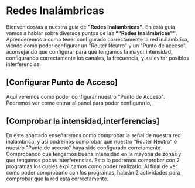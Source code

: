 # Redes Inalámbricas

Bienvenidos/as a nuestra guía de **"Redes Inalámbricas"**. En está guía vamos a hablar sobre diversos puntos de las **""Redes Inalámbricas""**. Aprenderemos a como tener configurado correctamente la red inálambrica, viendo como poder configurar un "Router Neutro" y un "Punto de acceso", aconsejando que configurar para que tengamos la mayor intensidad, configurando correctamente los canales, la frecuencia, y así evitar posibles interferencias.

## [Configurar Punto de Acceso]

Aquí veremos como poder configurar nuestro "Punto de Acceso". Podremos ver como entrar al panel para poder configurarlo, 

## [Comprobar la intensidad,interferencias]

En este apartado enseñaremos como comprobar la señal de nuestra red inálambrica, y así podremos comprobar que nuestro "Router Neutro" o nuestro "Punto de acceso" haya sido configurado corretamente. Comprobando que tengamos buena intensidad en la mayoría de zonas y que tengamos pocas interferencias. Esto lo podremos comprobar con 2 programas los cuales explicamos como poder realizarlo. Al final de ver como poder comprobarlo con los programas, habrán 2 actividades para comprobar que la red está correctamente.


